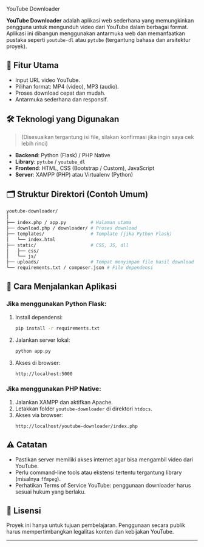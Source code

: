 YouTube Downloader

**YouTube Downloader** adalah aplikasi web sederhana yang memungkinkan pengguna untuk mengunduh video dari YouTube dalam berbagai format. Aplikasi ini dibangun menggunakan antarmuka web dan memanfaatkan pustaka seperti `youtube-dl` atau `pytube` (tergantung bahasa dan arsitektur proyek).

## 🎯 Fitur Utama

- Input URL video YouTube.
- Pilihan format: MP4 (video), MP3 (audio).
- Proses download cepat dan mudah.
- Antarmuka sederhana dan responsif.

## 🛠️ Teknologi yang Digunakan

> (Disesuaikan tergantung isi file, silakan konfirmasi jika ingin saya cek lebih rinci)

- **Backend**: Python (Flask) / PHP Native
- **Library**: `pytube` / `youtube_dl`
- **Frontend**: HTML, CSS (Bootstrap / Custom), JavaScript
- **Server**: XAMPP (PHP) atau Virtualenv (Python)

## 🗂️ Struktur Direktori (Contoh Umum)

```bash
youtube-downloader/
│
├── index.php / app.py         # Halaman utama
├── download.php / downloader/ # Proses download
├── templates/                 # Template (jika Python Flask)
│   └── index.html
├── static/                    # CSS, JS, dll
│   ├── css/
│   └── js/
├── uploads/                   # Tempat menyimpan file hasil download
└── requirements.txt / composer.json # File dependensi
```

## 🚀 Cara Menjalankan Aplikasi

### Jika menggunakan **Python Flask**:
1. Install dependensi:
   ```bash
   pip install -r requirements.txt
   ```

2. Jalankan server lokal:
   ```bash
   python app.py
   ```

3. Akses di browser:
   ```
   http://localhost:5000
   ```

### Jika menggunakan **PHP Native**:
1. Jalankan XAMPP dan aktifkan Apache.
2. Letakkan folder `youtube-downloader` di direktori `htdocs`.
3. Akses via browser:
   ```
   http://localhost/youtube-downloader/index.php
   ```

## ⚠️ Catatan

- Pastikan server memiliki akses internet agar bisa mengambil video dari YouTube.
- Perlu command-line tools atau ekstensi tertentu tergantung library (misalnya `ffmpeg`).
- Perhatikan Terms of Service YouTube: penggunaan downloader harus sesuai hukum yang berlaku.

## 📄 Lisensi

Proyek ini hanya untuk tujuan pembelajaran. Penggunaan secara publik harus mempertimbangkan legalitas konten dan kebijakan YouTube.

---

